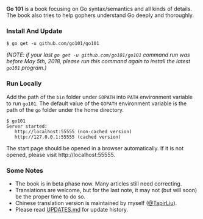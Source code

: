 <b>Go 101</b> is a book focusing on Go syntax/semantics and all kinds of details.
The book also tries to help gophers understand Go deeply and thoroughly.

### Install And Update

```
$ go get -u github.com/go101/go101
```

*(NOTE: if your last `go get -u github.com/go101/go101` command run
was before May 5th, 2018, please run this command again to install
the latest `go101` program.)*

### Run Locally

Add the path of the `bin` folder under `GOPATH`
into `PATH` environment variable to run `go101`.
The default value of the `GOPATH` environment variable
is the path of the `go` folder under the home directory.

```
$ go101
Server started:
   http://localhost:55555 (non-cached version)
   http://127.0.0.1:55555 (cached version)
```

The start page should be opened in a browser automatically.
If it is not opened, please visit http://localhost:55555.

### Some Notes

* The book is in beta phase now. Many articles still need correcting.
* Translations are welcome, but for the last note, it may not (but will soon) be the proper time to do so.
* Chinese translation version is maintained by myself ([@TapirLiu](https://twitter.com/tapirliu)).
* Please read [UPDATES.md](UPDATES.md) for update history.
